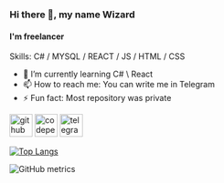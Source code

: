 ### Hi there 👋, my name Wizard
#### I'm freelancer

Skills: С# / MYSQL / REACT / JS / HTML / CSS

- 🌱 I’m currently learning C# \ React  
- 📫 How to reach me: You can write me in Telegram 
- ⚡ Fun fact: Most repository was private 


[<img src='https://cdn.jsdelivr.net/npm/simple-icons@3.0.1/icons/github.svg' alt='github' height='40'>](https://github.com/TechnoW1zard)  [<img src='https://cdn.jsdelivr.net/npm/simple-icons@3.0.1/icons/codepen.svg' alt='codepen' height='40'>](https://codepen.io/Techno_W1zard)  [<img src='https://cdn.jsdelivr.net/npm/simple-icons@3.0.1/icons/telegram.svg' alt='telegram' height='40'>](https://t.me/TowerW1zard)  

[![Top Langs](https://github-readme-stats.vercel.app/api/top-langs/?username=TechnoW1zard)](https://github.com/anuraghazra/github-readme-stats)

![GitHub metrics](https://metrics.lecoq.io/TechnoW1zard)  

